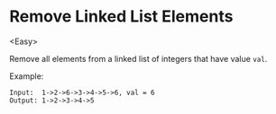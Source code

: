 # Remove Linked List Elements

\<Easy>

Remove all elements from a linked list of integers that have value `val`.

Example:

```
Input:  1->2->6->3->4->5->6, val = 6
Output: 1->2->3->4->5
```
